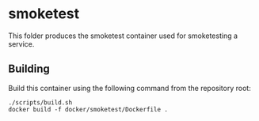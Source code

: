 # smoketest

This folder produces the smoketest container used for smoketesting a service.

## Building

Build this container using the following command from the repository root:

```shell
./scripts/build.sh
docker build -f docker/smoketest/Dockerfile .
```
